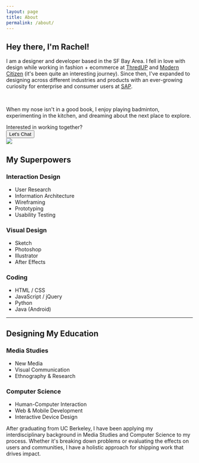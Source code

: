 ```yaml
---
layout: page
title: About
permalink: /about/
---
```


<section class="hero">
<h1>Hey there, I'm Rachel!</h1>
<p class="col-xs-12">I am a designer and developer based in the SF Bay Area. I fell in love with design while working in fashion + ecommerce at <a href="http://thredup.com" target="_blank">ThredUP</a> and <a href="http://moderncitizen.com" target="_blank">Modern Citizen</a> (it's been quite an interesting journey). Since then, I've expanded to designing across different industries and products with an ever-growing curiosity for enterprise and consumer users at <a href="http://sap.com" target="_blank">SAP</a>.
</p>
<br>
<p>When my nose isn't in a good book, I enjoy playing badminton, experimenting in the kitchen, and dreaming about the next place to explore.</p>
Interested in working together?
<br>
<a href="mailto:linrac@gmail.com"><button class="cta">Let's Chat</button></a>
</section>


<div class="clearfix row">
	<div class="col-md-12 profile-image">
		<img src="{{ site.baseurl }}/img/about/rachel.jpg" class="img-responsive">
	</div>
</div>

<section class="main">
<h2 class="small-title">My Superpowers</h2>
	<div class="row">
		<div class="col-md-4 col-xs-12">
	  		<div class="about-list">
	  		<i class="fa fa-cogs fa-2x" aria-hidden="true"></i>
			<h3>Interaction Design</h3>
			<ul>
				<li>User Research</li>
				<li>Information Architecture</li>
				<li>Wireframing</li>
				<li>Prototyping</li>
				<li>Usability Testing</li>
			</ul>
			</div>
		</div>
	  	<div class="col-md-4 col-xs-12">
	  		<div class="about-list">
	  		<i class="fa fa-paint-brush fa-2x" aria-hidden="true"></i>
		  		<h3>Visual Design</h3>
				<ul>
					<li>Sketch</li>
					<li>Photoshop</li>
					<li>Illustrator</li>
					<li>After Effects</li>
				</ul>
			</div>
	  	</div>
	  	<div class="col-md-4 col-xs-12">
	  		<div class="about-list">
	  		<i class="fa fa-code fa-2x" aria-hidden="true"></i>
		  		<h3>Coding</h3>
				<ul>
					<li>HTML / CSS</li>
					<li>JavaScript / jQuery</li>
					<li>Python</li>
					<li>Java (Android)</li>
				</ul>
			</div>
	  	</div>
	</div>
</section>

<hr>

<section class="main">
<h2 class="small-title">Designing My Education</h2>
	<div class="row">
		<div class="col-md-3 col-xs-12">
		<i class="fa fa-television fa-2x" aria-hidden="true"></i>
				<h3>Media Studies</h3>
				<ul>
					<li>New Media</li>
					<li>Visual Communication</li>
					<li>Ethnography & Research</li>
				</ul>
		</div>
	  	<div class="col-md-3 col-xs-12">
	  			<i class="fa fa-terminal fa-2x" aria-hidden="true"></i>
		  		<h3>Computer Science</h3>
				<ul>
					<li>Human-Computer Interaction</li>
					<li>Web & Mobile Development</li>
					<li>Interactive Device Design</li>
				</ul>
	  	</div>
	  	<div class="col-md-5 col-xs-12 col-md-offset-1">
	  		<div class="about-body">
		  		After graduating from UC Berkeley, I have been applying my interdisciplinary background in Media Studies and Computer Science to my process. Whether it's breaking down problems or evaluating the effects on users and communities, I have a holistic approach for shipping work that drives impact. 
			</div>
	  	</div>
	</div>
</section>